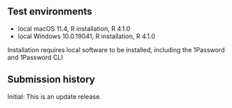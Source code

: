 ## Test environments
* local macOS 11.4, R installation, R 4.1.0
* local Windows 10.0.19041, R installation, R 4.1.0

Installation requires local software to be installed, including the 1Password and 1Password CLI

## Submission history

Initial: This is an update release.
